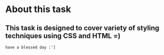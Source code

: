 # About this task

This task is designed to cover variety of styling techniques using CSS and HTML =)
----
`have a blessed day :']`
